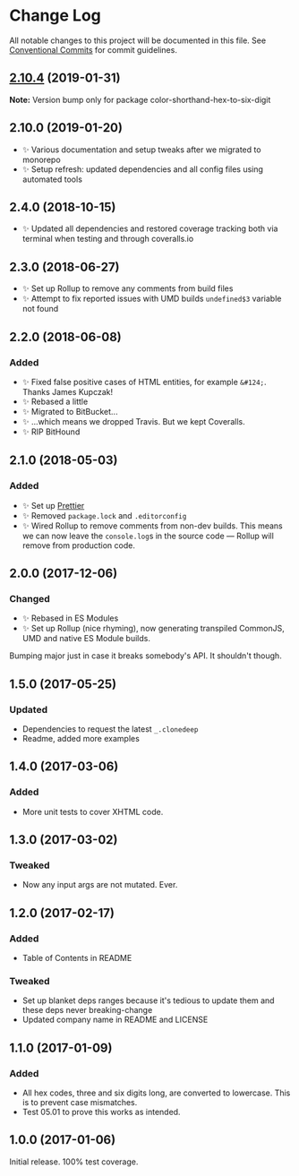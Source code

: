 # Change Log

All notable changes to this project will be documented in this file.
See [Conventional Commits](https://conventionalcommits.org) for commit guidelines.

## [2.10.4](https://gitlab.com/codsen/codsen/compare/color-shorthand-hex-to-six-digit@2.10.3...color-shorthand-hex-to-six-digit@2.10.4) (2019-01-31)

**Note:** Version bump only for package color-shorthand-hex-to-six-digit





## 2.10.0 (2019-01-20)

* ✨ Various documentation and setup tweaks after we migrated to monorepo
* ✨ Setup refresh: updated dependencies and all config files using automated tools

## 2.4.0 (2018-10-15)

* ✨ Updated all dependencies and restored coverage tracking both via terminal when testing and through coveralls.io

## 2.3.0 (2018-06-27)

* ✨ Set up Rollup to remove any comments from build files
* ✨ Attempt to fix reported issues with UMD builds `undefined$3` variable not found

## 2.2.0 (2018-06-08)

### Added

* ✨ Fixed false positive cases of HTML entities, for example `&#124;`. Thanks James Kupczak!
* ✨ Rebased a little
* ✨ Migrated to BitBucket...
* ✨ ...which means we dropped Travis. But we kept Coveralls.
* ✨ RIP BitHound

## 2.1.0 (2018-05-03)

### Added

* ✨ Set up [Prettier](https://prettier.io)
* ✨ Removed `package.lock` and `.editorconfig`
* ✨ Wired Rollup to remove comments from non-dev builds. This means we can now leave the `console.log`s in the source code — Rollup will remove from production code.

## 2.0.0 (2017-12-06)

### Changed

* ✨ Rebased in ES Modules
* ✨ Set up Rollup (nice rhyming), now generating transpiled CommonJS, UMD and native ES Module builds.

Bumping major just in case it breaks somebody's API. It shouldn't though.

## 1.5.0 (2017-05-25)

### Updated

* Dependencies to request the latest `_.clonedeep`
* Readme, added more examples

## 1.4.0 (2017-03-06)

### Added

* More unit tests to cover XHTML code.

## 1.3.0 (2017-03-02)

### Tweaked

* Now any input args are not mutated. Ever.

## 1.2.0 (2017-02-17)

### Added

* Table of Contents in README

### Tweaked

* Set up blanket deps ranges because it's tedious to update them and these deps never breaking-change
* Updated company name in README and LICENSE

## 1.1.0 (2017-01-09)

### Added

* All hex codes, three and six digits long, are converted to lowercase. This is to prevent case mismatches.
* Test 05.01 to prove this works as intended.

## 1.0.0 (2017-01-06)

Initial release. 100% test coverage.

